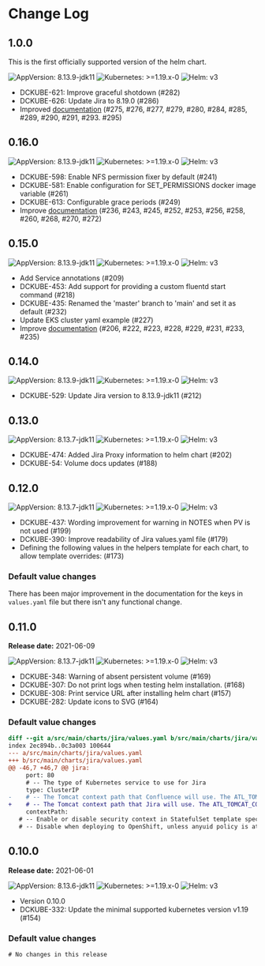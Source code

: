 # Change Log

## 1.0.0
This is the first officially supported version of the helm chart.

![AppVersion: 8.13.9-jdk11](https://img.shields.io/static/v1?label=AppVersion&message=8.13.9-jdk11&color=success&logo=)
![Kubernetes: >=1.19.x-0](https://img.shields.io/static/v1?label=Kubernetes&message=>=1.19.x-0&color=informational&logo=kubernetes)
![Helm: v3](https://img.shields.io/static/v1?label=Helm&message=v3&color=informational&logo=helm)

* DCKUBE-621: Improve graceful shotdown (#282)
* DCKUBE-626: Update Jira to 8.19.0 (#286)
* Improved [documentation](https://github.com/atlassian/data-center-helm-charts/) (#275, #276, #277, #279, #280, #284, #285, #289, #290, #291, #293. #295)


## 0.16.0

![AppVersion: 8.13.9-jdk11](https://img.shields.io/static/v1?label=AppVersion&message=8.13.9-jdk11&color=success&logo=)
![Kubernetes: >=1.19.x-0](https://img.shields.io/static/v1?label=Kubernetes&message=>=1.19.x-0&color=informational&logo=kubernetes)
![Helm: v3](https://img.shields.io/static/v1?label=Helm&message=v3&color=informational&logo=helm)

* DCKUBE-598: Enable NFS permission fixer by default (#241)
* DCKUBE-581: Enable configuration for SET_PERMISSIONS docker image variable (#261)
* DCKUBE-613: Configurable grace periods (#249)
* Improve [documentation](https://github.com/atlassian/data-center-helm-charts/) (#236, #243, #245, #252, #253, #256, #258, #260, #268, #270, #272)


## 0.15.0

![AppVersion: 8.13.9-jdk11](https://img.shields.io/static/v1?label=AppVersion&message=8.13.9-jdk11&color=success&logo=)
![Kubernetes: >=1.19.x-0](https://img.shields.io/static/v1?label=Kubernetes&message=>=1.19.x-0&color=informational&logo=kubernetes)
![Helm: v3](https://img.shields.io/static/v1?label=Helm&message=v3&color=informational&logo=helm)

* Add Service annotations (#209)
* DCKUBE-453: Add support for providing a custom fluentd start command (#218)
* DCKUBE-435: Renamed the 'master' branch to 'main' and set it as default (#232)
* Update EKS cluster yaml example (#227)
* Improve [documentation](https://github.com/atlassian/data-center-helm-charts/) (#206, #222, #223, #228, #229, #231, #233, #235)


## 0.14.0

![AppVersion: 8.13.9-jdk11](https://img.shields.io/static/v1?label=AppVersion&message=8.13.9-jdk11&color=success&logo=)
![Kubernetes: >=1.19.x-0](https://img.shields.io/static/v1?label=Kubernetes&message=>=1.19.x-0&color=informational&logo=kubernetes)
![Helm: v3](https://img.shields.io/static/v1?label=Helm&message=v3&color=informational&logo=helm)


* DCKUBE-529: Update Jira version to 8.13.9-jdk11 (#212)


## 0.13.0

![AppVersion: 8.13.7-jdk11](https://img.shields.io/static/v1?label=AppVersion&message=8.13.7-jdk11&color=success&logo=)
![Kubernetes: >=1.19.x-0](https://img.shields.io/static/v1?label=Kubernetes&message=>=1.19.x-0&color=informational&logo=kubernetes)
![Helm: v3](https://img.shields.io/static/v1?label=Helm&message=v3&color=informational&logo=helm)


* DCKUBE-474: Added Jira Proxy information to helm chart (#202)
* DCKUBE-54: Volume docs updates (#188)


## 0.12.0 

![AppVersion: 8.13.7-jdk11](https://img.shields.io/static/v1?label=AppVersion&message=8.13.7-jdk11&color=success&logo=)
![Kubernetes: >=1.19.x-0](https://img.shields.io/static/v1?label=Kubernetes&message=>=1.19.x-0&color=informational&logo=kubernetes)
![Helm: v3](https://img.shields.io/static/v1?label=Helm&message=v3&color=informational&logo=helm)


* DCKUBE-437: Wording improvement for warning in NOTES when PV is not used (#199) 
* DCKUBE-390: Improve readability of Jira values.yaml file (#179) 
* Defining the following values in the helpers template for each chart, to allow template overrides: (#173)

### Default value changes

There has been major improvement in the documentation for the keys in `values.yaml` file but there isn't any functional change. 

## 0.11.0 

**Release date:** 2021-06-09

![AppVersion: 8.13.7-jdk11](https://img.shields.io/static/v1?label=AppVersion&message=8.13.7-jdk11&color=success&logo=)
![Kubernetes: >=1.19.x-0](https://img.shields.io/static/v1?label=Kubernetes&message=>=1.19.x-0&color=informational&logo=kubernetes)
![Helm: v3](https://img.shields.io/static/v1?label=Helm&message=v3&color=informational&logo=helm)


* DCKUBE-348: Warning of absent persistent volume (#169) 
* DCKUBE-307: Do not print logs when testing helm installation. (#168) 
* DCKUBE-308: Print service URL after installing helm chart (#157) 
* DCKUBE-282: Update icons to SVG (#164) 

### Default value changes

```diff
diff --git a/src/main/charts/jira/values.yaml b/src/main/charts/jira/values.yaml
index 2ec894b..0c3a003 100644
--- a/src/main/charts/jira/values.yaml
+++ b/src/main/charts/jira/values.yaml
@@ -46,7 +46,7 @@ jira:
     port: 80
     # -- The type of Kubernetes service to use for Jira
     type: ClusterIP
-    # -- The Tomcat context path that Confluence will use. The ATL_TOMCAT_CONTEXTPATH will be set automatically
+    # -- The Tomcat context path that Jira will use. The ATL_TOMCAT_CONTEXTPATH will be set automatically
     contextPath:
   # -- Enable or disable security context in StatefulSet template spec. Enabled by default with UID 2001.
   # -- Disable when deploying to OpenShift, unless anyuid policy is attached to a service account
```

## 0.10.0 

**Release date:** 2021-06-01

![AppVersion: 8.13.6-jdk11](https://img.shields.io/static/v1?label=AppVersion&message=8.13.6-jdk11&color=success&logo=)
![Kubernetes: >=1.19.x-0](https://img.shields.io/static/v1?label=Kubernetes&message=>=1.19.x-0&color=informational&logo=kubernetes)
![Helm: v3](https://img.shields.io/static/v1?label=Helm&message=v3&color=informational&logo=helm)


* Version 0.10.0 
* DCKUBE-332: Update the minimal supported kubernetes version v1.19 (#154) 

### Default value changes

```diff
# No changes in this release
```
